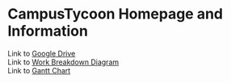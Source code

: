 # CampusTycoon Homepage and Information

Link to <a href="https://drive.google.com/drive/u/0/folders/1L6UOYRRj4aPvws7LvPctX814vb00CaBg"> Google Drive </a>
<br>
Link to <a href="http://www.plantuml.com/plantuml/png/ZLB1ZjGm3BtlL_W88_Y7XLqDckiEWhFRE1r3anJRtQf_Jn9QKaO2SQhxulVoxBn7DHHREdqumHE6QLQuSfX7j2Jm2GCzd4xmGZzc5WeKJJDeDnAEGpuvmIMoCOx0qKXUcPQAdbdKO4pBUy-EHhOL9acMR9seDbofJz71vSZQbC7FKhySVPA0nYc-WpHnp8K2PfedSXtsty5B2j3FQYcGL8sNB2mExCOA3WrhVo-4He0Wnq5SwkTIbGcVINc8kTfB-4gTiXMt3JjBYbOOH_1ZDaBH7RdRtXhmZ8OTAi5rLQFmD_xzHGM4IvZ6whXk8YC729Rcye2wxRexUCYse3lOBUiV1Drlj6phdsnVZDtHhS4b1WdebMIr6yS1QAmwy9dKyd_L_qB2dlisJar1n16iTUslK_zPTIQjlK_RO_zFxmVdX5Gt2DwSzs3ziL5Wl-V2lVsLzf7sySzSV9K8bvaW-PBZRzHREstHXuNjTeXZqzg8Rix4HufkwVGd"> Work Breakdown Diagram </a>
<br>
Link to <a href="http://www.plantuml.com/plantuml/png/XPBFJeGm48VlynIzUI8fu1-vRU9cpIOUZ1uR3msCKBDEiHtSxDjR21vA1MzavkDZVZFiF6l7hIPcU7Rs0siMKycBGXRNcQooeWHGB_Wr68UVIA7pgBb3PwXzMxAbN4UHcXdCvGGUoR3H9t4aHlTjy1ph0YNl_gGYawn07OppB9xiEJkO1a-6BoA4OSkN7bFfloz4_k86r1hOwRv7yaAps5PU-L4At249zOgrfMOZTd4B2RISwZw46DoutC2ys-WcYMqDJPqF3ZMZY6wujtKYtMHZQpN7NdB3-1JjSDKuhm_K7hrfAPccp7zRqSVpq0FOXShqW_y0"> Gantt Chart </a>
